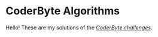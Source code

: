 # CoderByte Algorithms

Hello! These are my solutions of the [*CoderByte challenges*](http://www.coderbyte.com/CodingArea/Challenges/).